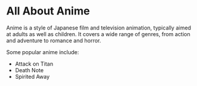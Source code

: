 # All About Anime

Anime is a style of Japanese film and television animation, typically aimed at adults as well as children. It covers a wide range of genres, from action and adventure to romance and horror.

Some popular anime include:
*   Attack on Titan
*   Death Note
*   Spirited Away
